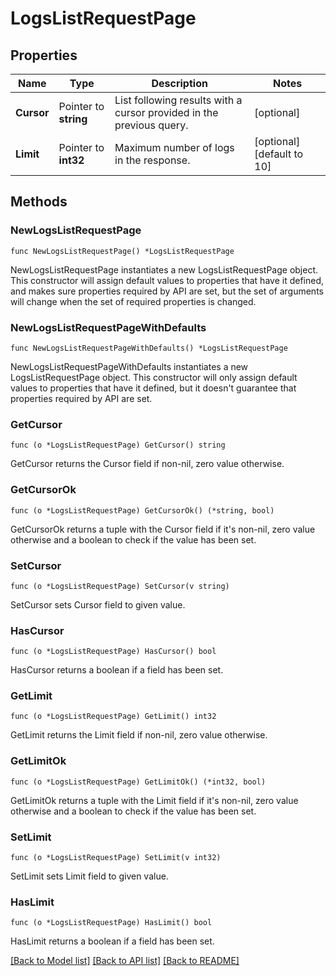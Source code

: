 # LogsListRequestPage

## Properties

Name | Type | Description | Notes
---- | ---- | ----------- | ------
**Cursor** | Pointer to **string** | List following results with a cursor provided in the previous query. | [optional] 
**Limit** | Pointer to **int32** | Maximum number of logs in the response. | [optional] [default to 10]

## Methods

### NewLogsListRequestPage

`func NewLogsListRequestPage() *LogsListRequestPage`

NewLogsListRequestPage instantiates a new LogsListRequestPage object.
This constructor will assign default values to properties that have it defined,
and makes sure properties required by API are set, but the set of arguments
will change when the set of required properties is changed.

### NewLogsListRequestPageWithDefaults

`func NewLogsListRequestPageWithDefaults() *LogsListRequestPage`

NewLogsListRequestPageWithDefaults instantiates a new LogsListRequestPage object.
This constructor will only assign default values to properties that have it defined,
but it doesn't guarantee that properties required by API are set.

### GetCursor

`func (o *LogsListRequestPage) GetCursor() string`

GetCursor returns the Cursor field if non-nil, zero value otherwise.

### GetCursorOk

`func (o *LogsListRequestPage) GetCursorOk() (*string, bool)`

GetCursorOk returns a tuple with the Cursor field if it's non-nil, zero value otherwise
and a boolean to check if the value has been set.

### SetCursor

`func (o *LogsListRequestPage) SetCursor(v string)`

SetCursor sets Cursor field to given value.

### HasCursor

`func (o *LogsListRequestPage) HasCursor() bool`

HasCursor returns a boolean if a field has been set.

### GetLimit

`func (o *LogsListRequestPage) GetLimit() int32`

GetLimit returns the Limit field if non-nil, zero value otherwise.

### GetLimitOk

`func (o *LogsListRequestPage) GetLimitOk() (*int32, bool)`

GetLimitOk returns a tuple with the Limit field if it's non-nil, zero value otherwise
and a boolean to check if the value has been set.

### SetLimit

`func (o *LogsListRequestPage) SetLimit(v int32)`

SetLimit sets Limit field to given value.

### HasLimit

`func (o *LogsListRequestPage) HasLimit() bool`

HasLimit returns a boolean if a field has been set.


[[Back to Model list]](../README.md#documentation-for-models) [[Back to API list]](../README.md#documentation-for-api-endpoints) [[Back to README]](../README.md)


